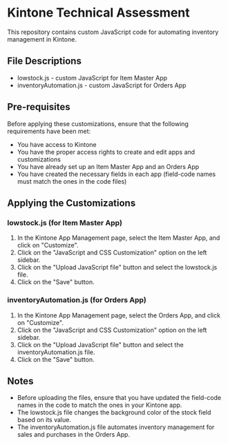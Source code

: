 # Kintone Technical Assessment

This repository contains custom JavaScript code for automating inventory management in Kintone.

## File Descriptions

- lowstock.js - custom JavaScript for Item Master App
- inventoryAutomation.js - custom JavaScript for Orders App

## Pre-requisites

Before applying these customizations, ensure that the following requirements have been met:

- You have access to Kintone
- You have the proper access rights to create and edit apps and customizations
- You have already set up an Item Master App and an Orders App
- You have created the necessary fields in each app (field-code names must match the ones in the code files)

## Applying the Customizations

### lowstock.js (for Item Master App)

1. In the Kintone App Management page, select the Item Master App, and click on "Customize".
2. Click on the "JavaScript and CSS Customization" option on the left sidebar.
3. Click on the "Upload JavaScript file" button and select the lowstock.js file.
4. Click on the "Save" button.

### inventoryAutomation.js (for Orders App)

1. In the Kintone App Management page, select the Orders App, and click on "Customize".
2. Click on the "JavaScript and CSS Customization" option on the left sidebar.
3. Click on the "Upload JavaScript file" button and select the inventoryAutomation.js file.
4. Click on the "Save" button.

## Notes

- Before uploading the files, ensure that you have updated the field-code names in the code to match the ones in your Kintone app.
- The lowstock.js file changes the background color of the stock field based on its value. 
- The inventoryAutomation.js file automates inventory management for sales and purchases in the Orders App.
